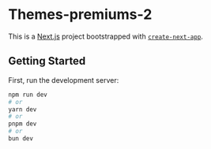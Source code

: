 # Themes-premiums-2

This is a [Next.js](https://nextjs.org) project bootstrapped with [`create-next-app`](https://github.com/vercel/next.js).

## Getting Started

First, run the development server:

```bash
npm run dev
# or
yarn dev
# or
pnpm dev
# or
bun dev

